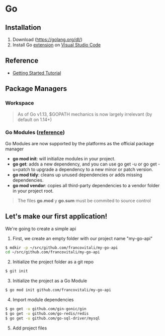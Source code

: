 # Go

## Installation

1. Download (https://golang.org/dl/)
2. Install Go [extension](https://marketplace.visualstudio.com/items?itemName=golang.Go) on [Visual Studio Code](https://code.visualstudio.com/)

## Reference

* [Getting Started Tutorial](https://golang.org/doc/tutorial/getting-started)

## Package Managers

### Workspace

> As of Go v1.13, $GOPATH mechanics is now largely irrelevant (by default on 1.14+)

### Go Modules ([reference](https://www.honeybadger.io/blog/golang-go-package-management/))

Go Modules are now supported by the platforms as the official package manager

* **go mod init**: will initialize modules in your project.
* **go get**: adds a new dependency, and you can use go get -u or go get -u=patch to upgrade a dependency to a new minor or patch version.
* **go mod tidy**: cleans up unused dependencies or adds missing dependencies.
* **go mod vendor**: copies all third-party dependencies to a vendor folder in your project root.

> The files **go.mod** y **go.sum** must be commited to source control

## Let's make our first application!

We're going to create a simple api

1. First, we create an empty folder with our project name "my-go-api"

```bash
$ mdkir -p ~/src/github.com/francovitali/my-go-api
cd ~/src/github.com/francovitali/my-go-api
```

2. Initialize the project folder as a git repo

```bash
$ git init
```

3. Initialize the project as a Go Module

```bash
$ go mod init github.com/francovitali/my-go-api
```

4. Import module dependencies

```bash
$ go get -u github.com/gin-gonic/gin
$ go get -u github.com/go-redis/redis
$ go get -u github.com/go-sql-driver/mysql
```

5. Add project files



